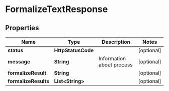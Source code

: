

# FormalizeTextResponse


## Properties

| Name | Type | Description | Notes |
|------------ | ------------- | ------------- | -------------|
|**status** | **HttpStatusCode** |  |  [optional] |
|**message** | **String** | Information about process |  [optional] |
|**formalizeResult** | **String** |  |  [optional] |
|**formalizeResults** | **List&lt;String&gt;** |  |  [optional] |



